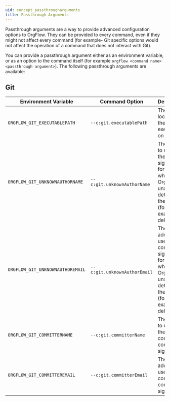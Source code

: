 ```yaml
---
uid: concept_passthrougharguments
title: Passthrough Arguments
---
```


Passthrough arguments are a way to provide advanced configuration options to OrgFlow. They can be provided to every command, even if they might not affect every command (for example- Git specific options would not affect the operation of a command that does not interact with Git).

You can provide a passthrough argument either as an environment variable, or as an option to the command itself (for example `orgflow <command name> <passthrough argument>`). The following passthrough arguments are available:

## Git

| Environment Variable | Command Option | Description | Default Value |
|---|---|---|---|
| `ORGFLOW_GIT_EXECUTABLEPATH` | `--c:git.executablePath` | The location of the Git executable on disk. | `git` |
| `ORGFLOW_GIT_UNKNOWNAUTHORNAME` | `--c:git.unknownAuthorName` | The name to use in the commit signature for changes where OrgFlow is unable to determine the author (for example, deletes). | `Unknown Author` |
| `ORGFLOW_GIT_UNKNOWNAUTHOREMAIL` | `--c:git.unknownAuthorEmail` | The email address to use in the commit signature for changes where OrgFlow is unable to determine the author (for example, deletes). | `unknownauthor@orgflow.io` |
| `ORGFLOW_GIT_COMMITTERNAME` | `--c:git.committerName` | The name to use in the committer's commit signature. | `OrgFlow` |
| `ORGFLOW_GIT_COMMITTEREMAIL` | `--c:git.committerEmail` | The email address to use in the committer's commit signature. | `orgflow@orgflow.io` |
